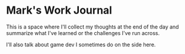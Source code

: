 # Mark's Work Journal

This is a space where I'll collect my thoughts at the end of the day and summarize what I've learned or the challenges I've run across.

I'll also talk about game dev I sometimes do on the side here. 